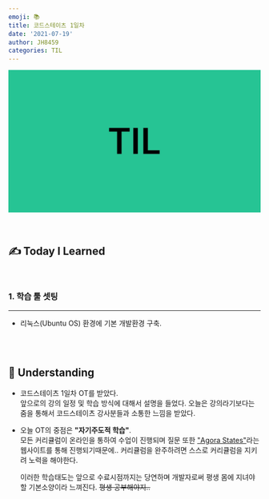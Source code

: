 ```yaml
---
emoji: 📚
title: 코드스테이츠 1일차
date: '2021-07-19'
author: JH8459
categories: TIL
---
```


![github-blog.png](../../assets/common/TIL.jpeg)

<br>

## ✍️ **T**oday **I** **L**earned

<br>

### 1. 학습 툴 셋팅

---

- 리눅스(Ubuntu OS) 환경에 기본 개발환경 구축.

<br>
<br>

## 🤔 Understanding

- 코드스테이츠 1일차 OT를 받았다.<br>
  앞으로의 강의 일정 및 학습 방식에 대해서 설명을 들었다. 오늘은 강의라기보다는 줌을 통해서 코드스테이츠 강사분들과 소통한 느낌을 받았다.

- 오늘 OT의 중점은 **"자기주도적 학습"**.<br>
  모든 커리큘럼이 온라인을 통하여 수업이 진행되며 질문 또한 <a href="https://github.com/codestates/agora-states" target="_blank">"Agora States"</a>라는 웹사이트를 통해 진행되기때문에.. 커리큘럼을 완주하려면 스스로 커리큘럼을 지키려 노력을 해야한다.

  이러한 학습태도는 앞으로 수료시점까지는 당연하며 개발자로써 평생 몸에 지녀야할 기본소양이라 느껴진다. ~~평생 공부해야지..~~

<br>
<br>

